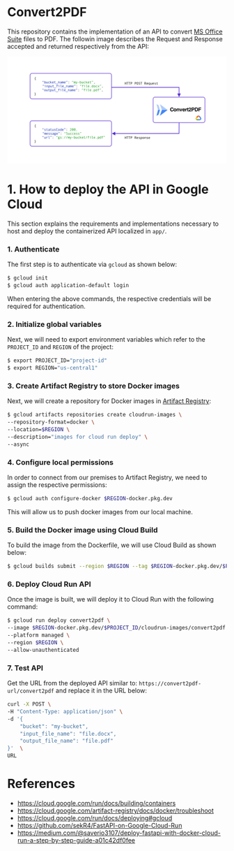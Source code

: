 # Convert2PDF

This repository contains the implementation of an API to convert [MS Office Suite](https://apps.microsoft.com/detail/9mwk7rn11c5z?cid=majornelson) files to PDF. The followin image describes the Request and Response accepted and returned respectively from the API:

![API](img/c2p.jpg)


# 1. How to deploy the API in Google Cloud
This section explains the requirements and implementations necessary to host and deploy the containerized API localized in `app/`.

### 1. Authenticate

The first step is to authenticate via `gcloud` as shown below:

```bash
$ gcloud init
$ gcloud auth application-default login
```

When entering the above commands, the respective credentials will be required for authentication.

### 2. Initialize global variables

Next, we will need to export environment variables which refer to the `PROJECT_ID` and `REGION` of the project:

```bash
$ export PROJECT_ID="project-id" 
$ export REGION="us-central1" 
```

### 3. Create Artifact Registry to store Docker images

Next, we will create a repository for Docker images in [Artifact Registry](https://cloud.google.com/artifact-registry):

```bash
$ gcloud artifacts repositories create cloudrun-images \
--repository-format=docker \
--location=$REGION \
--description="images for cloud run deploy" \
--async
```

### 4. Configure local permissions

In order to connect from our premises to Artifact Registry, we need to assign the respective permissions:

```bash
$ gcloud auth configure-docker $REGION-docker.pkg.dev
```

This will allow us to push docker images from our local machine.

### 5. Build the Docker image using Cloud Build

To build the image from the Dockerfile, we will use Cloud Build as shown below:

```bash
$ gcloud builds submit --region $REGION --tag $REGION-docker.pkg.dev/$PROJECT_ID/cloudrun-images/convert2pdf
```

### 6. Deploy Cloud Run API

Once the image is built, we will deploy it to Cloud Run with the following command:

```bash
$ gcloud run deploy convert2pdf \
--image $REGION-docker.pkg.dev/$PROJECT_ID/cloudrun-images/convert2pdf \
--platform managed \
--region $REGION \
--allow-unauthenticated
```

### 7. Test API

Get the URL from the deployed API similar to:  `https://convert2pdf-url/convert2pdf` and replace it in the URL below:

```bash
curl -X POST \
-H "Content-Type: application/json" \
-d '{
    "bucket": "my-bucket",
    "input_file_name": "file.docx",
    "output_file_name": "file.pdf" 
}'  \
URL
```

# References
- https://cloud.google.com/run/docs/building/containers
- https://cloud.google.com/artifact-registry/docs/docker/troubleshoot
- https://cloud.google.com/run/docs/deploying#gcloud
- https://github.com/sekR4/FastAPI-on-Google-Cloud-Run
- https://medium.com/@saverio3107/deploy-fastapi-with-docker-cloud-run-a-step-by-step-guide-a01c42df0fee
